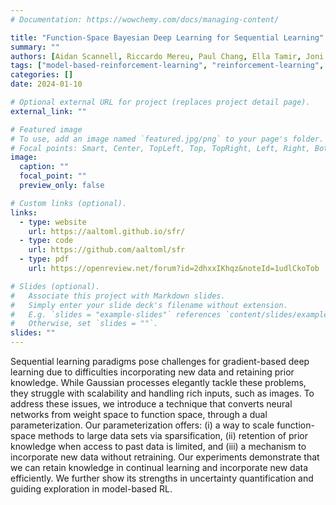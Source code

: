 ```yaml
---
# Documentation: https://wowchemy.com/docs/managing-content/

title: "Function-Space Bayesian Deep Learning for Sequential Learning"
summary: ""
authors: [Aidan Scannell, Riccardo Mereu, Paul Chang, Ella Tamir, Joni Pajarinen, Arno Solin]
tags: ["model-based-reinforcement-learning", "reinforcement-learning", "machine-learning", "bayesian-neural-networks", "gaussian-processes", "research"]
categories: []
date: 2024-01-10

# Optional external URL for project (replaces project detail page).
external_link: ""

# Featured image
# To use, add an image named `featured.jpg/png` to your page's folder.
# Focal points: Smart, Center, TopLeft, Top, TopRight, Left, Right, BottomLeft, Bottom, BottomRight.
image:
  caption: ""
  focal_point: ""
  preview_only: false

# Custom links (optional).
links:
  - type: website
    url: https://aaltoml.github.io/sfr/
  - type: code
    url: https://github.com/aaltoml/sfr
  - type: pdf
    url: https://openreview.net/forum?id=2dhxxIKhqz&noteId=1udlCkoTob

# Slides (optional).
#   Associate this project with Markdown slides.
#   Simply enter your slide deck's filename without extension.
#   E.g. `slides = "example-slides"` references `content/slides/example-slides.md`.
#   Otherwise, set `slides = ""`.
slides: ""
---
```


Sequential learning paradigms pose challenges for gradient-based deep learning due to difficulties incorporating new data and retaining prior knowledge. While Gaussian processes elegantly tackle these problems, they struggle with scalability and handling rich inputs, such as images. To address these issues, we introduce a technique that converts neural networks from weight space to function space, through a dual parameterization. Our parameterization offers: (i) a way to scale function-space methods to large data sets via sparsification, (ii) retention of prior knowledge when access to past data is limited, and (iii) a mechanism to incorporate new data without retraining. Our experiments demonstrate that we can retain knowledge in continual learning and incorporate new data efficiently. We further show its strengths in uncertainty quantification and guiding exploration in model-based RL.
